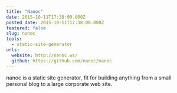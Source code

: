 ```yaml
---
title: "Nanoc"
date: 2015-10-11T17:38:00.000Z
posted_date: 2015-10-11T17:38:00.000Z
featured: false
slug: nanoc
tools: 
  - static-site-generator
urls:
  website: http://nanoc.ws/
  github: https://github.com/nanoc/nanoc
---
```

nanoc is a static site generator, fit for building anything from a small personal blog to a large corporate web site.





